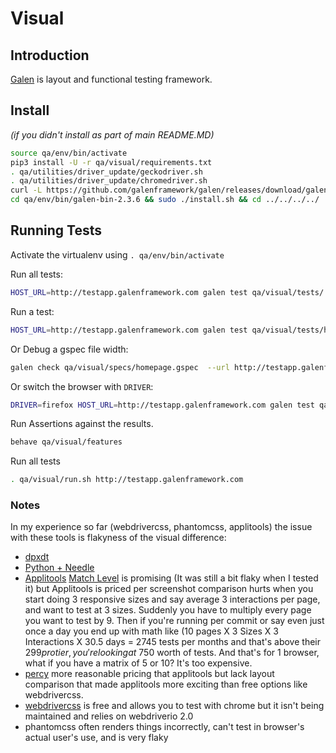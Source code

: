 # Visual


## Introduction

[Galen](http://galenframework.com/) is layout and functional testing framework.


## Install

*(if you didn't install as part of main README.MD)*

```bash
source qa/env/bin/activate
pip3 install -U -r qa/visual/requirements.txt
. qa/utilities/driver_update/geckodriver.sh
. qa/utilities/driver_update/chromedriver.sh
curl -L https://github.com/galenframework/galen/releases/download/galen-2.3.6/galen-bin-2.3.6.zip | tar xy -C qa/env/bin/
cd qa/env/bin/galen-bin-2.3.6 && sudo ./install.sh && cd ../../../../
```


## Running Tests

Activate the virtualenv using ```. qa/env/bin/activate```

Run all tests:

```bash
HOST_URL=http://testapp.galenframework.com galen test qa/visual/tests/ --htmlreport qa/visual/reports --config qa/visual/galen.config
```

Run a test:

```bash
HOST_URL=http://testapp.galenframework.com galen test qa/visual/tests/homepage.test.js --htmlreport qa/visual/reports --config qa/visual/galen.config
```

Or Debug a gspec file width:

```bash
galen check qa/visual/specs/homepage.gspec  --url http://testapp.galenframework.com/  --size 640x1080  --config qa/visual/galen.config --include tablet
```

Or switch the browser with `DRIVER`:

```bash
DRIVER=firefox HOST_URL=http://testapp.galenframework.com galen test qa/visual/tests/ --htmlreport qa/visual/reports --config qa/visual/galen.config
```

Run Assertions against the results.

```bash
behave qa/visual/features
```

Run all tests
```bash
. qa/visual/run.sh http://testapp.galenframework.com
```


### Notes

In my experience so far (webdrivercss, phantomcss, applitools) the issue with these tools is flakyness of
the visual difference:

  * [dpxdt](https://github.com/bslatkin/dpxdt)
  * [Python + Needle](http://the-creative-tester.github.io/Python-Visual-Regression-Testing/)
  * [Applitools](https://applitools.com/)
    [Match Level](https://applitools.atlassian.net/wiki/spaces/Java/pages/1540306/Selenium+-+Python#Selenium-Python-N)
    is promising (It was still a bit flaky when I tested it) but Applitools is priced per screenshot
    comparison hurts when you start doing 3 responsive sizes and say average 3 interactions per page,
    and want to test at 3 sizes. Suddenly you have to multiply every page you want to test by 9.
    Then if you're running per commit or say even just once a day you end up with math like (10 pages X 3
    Sizes X 3 Interactions X 30.5 days = 2745 tests per months and that's above their $299 pro tier, you're
    looking at ~$750 worth of tests. And that's for 1 browser, what if you have a matrix of 5 or 10? It's
    too expensive.
  * [percy](https://percy.io) more reasonable pricing that applitools but lack layout comparison that made applitools more exciting than free options like webdrivercss.
  * [webdrivercss](https://github.com/webdriverio/webdrivercss) is free and allows you to test with chrome but it isn't being maintained and relies on webdriverio 2.0
  * phantomcss often renders things incorrectly, can't test in browser's actual user's use, and is very flaky
